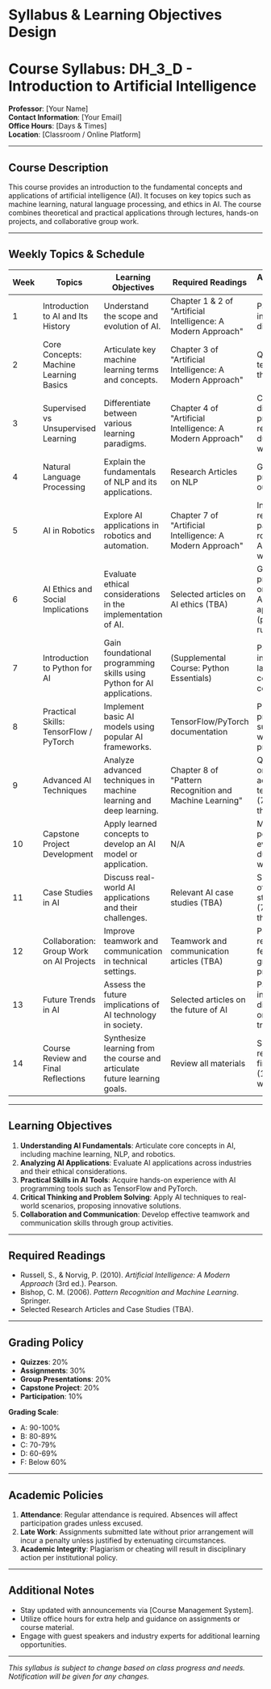 Syllabus & Learning Objectives Design
=====================================

# Course Syllabus: DH_3_D - Introduction to Artificial Intelligence

**Professor**: [Your Name]  
**Contact Information**: [Your Email]  
**Office Hours**: [Days & Times]  
**Location**: [Classroom / Online Platform]  

---

## Course Description
This course provides an introduction to the fundamental concepts and applications of artificial intelligence (AI). It focuses on key topics such as machine learning, natural language processing, and ethics in AI. The course combines theoretical and practical applications through lectures, hands-on projects, and collaborative group work.

---

## Weekly Topics & Schedule

| Week | Topics                                             | Learning Objectives                                                                     | Required Readings                                       | Assessment Method                                              |
|------|---------------------------------------------------|----------------------------------------------------------------------------------------|--------------------------------------------------------|----------------------------------------------------------------|
| 1    | Introduction to AI and Its History                 | Understand the scope and evolution of AI.                                              | Chapter 1 & 2 of "Artificial Intelligence: A Modern Approach" | Participation in discussion.                                   |
| 2    | Core Concepts: Machine Learning Basics             | Articulate key machine learning terms and concepts.                                    | Chapter 3 of "Artificial Intelligence: A Modern Approach" | Quiz on core terms (80% threshold).                           |
| 3    | Supervised vs Unsupervised Learning                | Differentiate between various learning paradigms.                                      | Chapter 4 of "Artificial Intelligence: A Modern Approach" | Class discussion preparation; reflections due at week's end.   |
| 4    | Natural Language Processing                         | Explain the fundamentals of NLP and its applications.                                   | Research Articles on NLP                                    | Group presentation outline due.                               |
| 5    | AI in Robotics                                     | Explore AI applications in robotics and automation.                                   | Chapter 7 of "Artificial Intelligence: A Modern Approach" | Individual response paper on robotics in AI (500 words).     |
| 6    | AI Ethics and Social Implications                  | Evaluate ethical considerations in the implementation of AI.                           | Selected articles on AI ethics (TBA)                       | Group presentation on selected AI application (pass/fail rubric). |
| 7    | Introduction to Python for AI                      | Gain foundational programming skills using Python for AI applications.                 | (Supplemental Course: Python Essentials)               | Participation in coding lab; initial coding task completion.   |
| 8    | Practical Skills: TensorFlow / PyTorch             | Implement basic AI models using popular AI frameworks.                                 | TensorFlow/PyTorch documentation                          | Project proposal submission with a project plan.             |
| 9    | Advanced AI Techniques                              | Analyze advanced techniques in machine learning and deep learning.                     | Chapter 8 of "Pattern Recognition and Machine Learning"   | Quiz based on advanced techniques (75% threshold).            |
| 10   | Capstone Project Development                        | Apply learned concepts to develop an AI model or application.                          | N/A                                                      | Mid-project peer evaluations due this week.                   |
| 11   | Case Studies in AI                                 | Discuss real-world AI applications and their challenges.                               | Relevant AI case studies (TBA)                          | Submission of case study report (75% threshold).              |
| 12   | Collaboration: Group Work on AI Projects          | Improve teamwork and communication in technical settings.                              | Teamwork and communication articles (TBA)               | Peer reviews and feedback for group projects.                 |
| 13   | Future Trends in AI                                | Assess the future implications of AI technology in society.                           | Selected articles on the future of AI                     | Participation in discussion on future trends.                 |
| 14   | Course Review and Final Reflections                | Synthesize learning from the course and articulate future learning goals.              | Review all materials                                      | Self-reflective final paper (1000 words).                     |

---

## Learning Objectives
1. **Understanding AI Fundamentals**: Articulate core concepts in AI, including machine learning, NLP, and robotics.
2. **Analyzing AI Applications**: Evaluate AI applications across industries and their ethical considerations.
3. **Practical Skills in AI Tools**: Acquire hands-on experience with AI programming tools such as TensorFlow and PyTorch.
4. **Critical Thinking and Problem Solving**: Apply AI techniques to real-world scenarios, proposing innovative solutions.
5. **Collaboration and Communication**: Develop effective teamwork and communication skills through group activities.

---

## Required Readings
- Russell, S., & Norvig, P. (2010). *Artificial Intelligence: A Modern Approach* (3rd ed.). Pearson.
- Bishop, C. M. (2006). *Pattern Recognition and Machine Learning*. Springer.
- Selected Research Articles and Case Studies (TBA).

---

## Grading Policy
- **Quizzes**: 20%
- **Assignments**: 30%
- **Group Presentations**: 20%
- **Capstone Project**: 20%
- **Participation**: 10%

**Grading Scale**: 
- A: 90-100%
- B: 80-89%
- C: 70-79%
- D: 60-69%
- F: Below 60%

---

## Academic Policies
1. **Attendance**: Regular attendance is required. Absences will affect participation grades unless excused.
2. **Late Work**: Assignments submitted late without prior arrangement will incur a penalty unless justified by extenuating circumstances.
3. **Academic Integrity**: Plagiarism or cheating will result in disciplinary action per institutional policy.

---

## Additional Notes
- Stay updated with announcements via [Course Management System]. 
- Utilize office hours for extra help and guidance on assignments or course material. 
- Engage with guest speakers and industry experts for additional learning opportunities.

---

*This syllabus is subject to change based on class progress and needs. Notification will be given for any changes.*